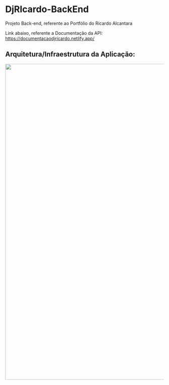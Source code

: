 # DjRIcardo-BackEnd
Projeto Back-end, referente ao Portfólio do Ricardo Alcantara

Link abaixo, referente a Documentação da API:<br>
https://documentacaodjricardo.netlify.app/

## Arquitetura/Infraestrutura da Aplicação:
<img width="1000" src="https://i.imgur.com/KWpEJT1.png">
